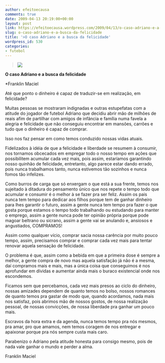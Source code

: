 ```yaml
---
author: efeitoecausa
comments: true
date: 2009-04-13 20:19:00+00:00
layout: post
link: https://efeitoecausa.wordpress.com/2009/04/13/o-caso-adriano-e-a-busca-da-felicidade/
slug: o-caso-adriano-e-a-busca-da-felicidade
title: '>O caso Adriano e a busca da felicidade'
wordpress_id: 530
categories:
- futebol
---
```


> 	[![](http://efeitoecausa.files.wordpress.com/2009/04/adriano1.jpg?w=300)](http://efeitoecausa.files.wordpress.com/2009/04/adriano1.jpg) 	 	 

**O caso Adriano e a busca da felicidade**

*Franklin Maciel


  


Até que ponto o dinheiro é capaz de traduzir-se em realização, em felicidade?

Muitas pessoas se mostraram indignadas e outras estupefatas com a atitude do jogador de futebol Adriano que decidiu abrir mão de milhões de reais afim de partilhar com amigos de infância e família numa favela a alegria e felicidade que não conseguiu encontrar em mansões, carrões e tudo que o dinheiro é capaz de comprar.


  


Isso nos faz pensar em como temos conduzido nossas vidas atuais.

Fidelizados à idéia de que a felicidade e liberdade se resumem à consumir, nos tornamos obcecados em empregar todo o nosso tempo em ações que possibilitem acumular cada vez mais, pois assim, estaríamos garantindo nosso quinhão de felicidade, entretanto, algo parece estar dando errado, pois nunca trabalhamos tanto, nunca estivemos tão sozinhos e nunca fomos tão infelizes.


  


Como burros de carga que só enxergam o que está a sua frente, temos nos sujeitado à ditadura do pensamento único que nos repete o tempo todo que acumular e consumir é o melhor à se fazer pra ser feliz. Assim os pais nunca tem tempo para dedicar aos filhos porque tem de ganhar dinheiro para lhes garantir o futuro, assim a gente nunca tem tempo pra fazer o que gosta porque estamos o tempo todo trabalhando ou estudando para manter o emprego, assim a gente nunca pode ter opinião própria porque pode magoar beltrano ou sicrano, assim  a gente vai se anulando e, ansiosos e angustiados, COMPRAMOS!


  


Assim como qualquer vício, comprar sacia nossa carência por muito pouco tempo, assim, precisamos comprar e comprar cada vez mais para tentar renovar aquela sensação de felicidade.


  


O problema é que, assim como a bebida em que a primeira dose é sempre a melhor, a gente compra de novo mas aquela satisfação já não é a mesma, daí compramos mais e mais, mas a única coisa que conseguimos é nos aprofundar em dívidas e aumentar ainda mais o buraco existencial onde nos escondemos.


  


Ficamos sem que percebamos, cada vez mais presos ao ciclo do dinheiro, nossas amizades dependem de quanto temos no bolso, nossos romances de quanto temos pra gastar de modo que, quando acordamos, nada mais nos satisfaz, pois abrimos mão de nossos gostos, de nossa realização pessoal, de nossas convicções, de nossa liberdade pra ganhar um pouco mais.


  


Escravos da hora extra e da agenda, nunca temos tempo pra nós mesmos, pra amar, pro que amamos, nem temos coragem de nos entregar e apaixonar porque pra nós sempre custa mais caro.


  


Parabenizo o Adriano pela atitude honesta para consigo mesmo, pois de nada vale ganhar o mundo e perder a alma.


  


Franklin Maciel


  

  


